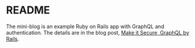 # README

The mini-blog is an example Ruby on Rails app with GraphQL and authentication.
The details are in the blog post,
[Make it Secure, GraphQL by Rails](https://yokolet.com/2023/03/19/make-it-secure-graphql-by-rails.htmlE).

